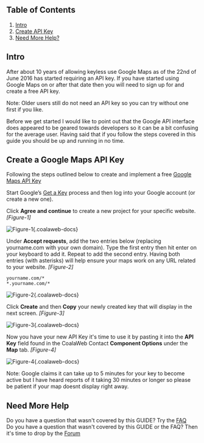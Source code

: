 ## Table of Contents
1.  [Intro](#intro)
2.  [Create API Key](#create)
4.  [Need More Help?](#more-help)

## <a class="doc-top" name="intro"></a>Intro

After about 10 years of allowing keyless use Google Maps as of the 22nd of June 2016 has started requiring an API key. If you have started using Google Maps on or after that date then you will need to sign up for and create a free API key.

<div class="uk-alert">Note: Older users still do not need an API key so you can try without one first if you like.</div>

Before we get started I would like to point out that the Google API interface does appeared to be geared towards developers so it can be a bit confusing for the average user. Having said that if you follow the steps covered in this guide you should be up and running in no time.

## <a name="Create"></a>Create a Google Maps API Key

Following the steps outlined below to create and implement a free [Google Maps API Key]( https://developers.google.com/maps/documentation/javascript/get-api-key)

Start Google’s [Get a Key](https://console.developers.google.com/flows/enableapi?apiid=maps_backend,static_maps_backend,geocoding_backend,directions_backend,distance_matrix_backend,elevation_backend,roads,street_view_image_backend,maps_embed_backend,places_backend,geolocation,timezone_backend,maps_android_backend,maps_ios_backend,placesandroid,placesios&keyType=CLIENT_SIDE&reusekey=true) process and then log into your Google account (or create a new one).

Click **Agree and continue** to create a new project for your specific website. *\[Figure-1\]*

![Figure-1](https://d1tgoab1lhw0tx.cloudfront.net/images/docs/joomla-extensions/contact/api-key/cw-api-key-figure1.png "Figure-1"){.coalaweb-docs}

Under **Accept requests**, add the two entries below (replacing yourname.com with your own domain). Type the first entry then hit enter on your keyboard to add it. Repeat to add the second entry. Having both entries (with asterisks) will help ensure your maps work on any URL related to your website.  *\[Figure-2\]*

    yourname.com/*
    *.yourname.com/*

![Figure-2](https://d1tgoab1lhw0tx.cloudfront.net/images/docs/joomla-extensions/contact/api-key/cw-api-key-figure2.png "Figure-2"){.coalaweb-docs}

Click **Create** and then **Copy** your newly created key that will display in the next screen. *\[Figure-3\]*

![Figure-3](https://d1tgoab1lhw0tx.cloudfront.net/images/docs/joomla-extensions/contact/api-key/cw-api-key-figure3.png "Figure-3"){.coalaweb-docs}

Now you have your new API Key it's time to use it by pasting it into the **API Key** field found in the CoalaWeb Contact **Component Options** under the **Map** tab. *\[Figure-4\]*

![Figure-4](https://d1tgoab1lhw0tx.cloudfront.net/images/docs/joomla-extensions/contact/api-key/cw-api-key-figure4.png "Figure-4"){.coalaweb-docs}

<div class="uk-alert">Note: Google claims it can take up to 5 minutes for your key to become active but I have heard reports of it taking 30 minutes or longer so please be patient if your map doesnt display right away.</div>

## <a name="more-help"></a>Need More Help

<div class="uk-alert">Do you have a question that wasn't covered by this GUIDE? Try the <a href="https://coalaweb.com/support/documentation/category/contact" target="_self">FAQ</a></div>

<div class="uk-alert">Do you have a question that wasn't covered by this GUIDE or the FAQ? Then it's time to drop by the <a href="https://coalaweb.com/forum/index" target="_self">Forum</a></div>